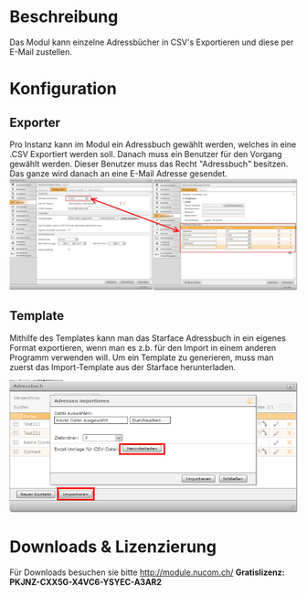 <!-- TITLE: Adressbuch Exporter -->
# Beschreibung
Das Modul kann einzelne Adressbücher in CSV's Exportieren und diese per E-Mail zustellen. 

# Konfiguration
## Exporter
Pro Instanz kann im Modul ein Adressbuch gewählt werden, welches  in eine .CSV Exportiert werden soll.
Danach muss ein Benutzer für den Vorgang gewählt werden. Dieser Benutzer muss das Recht "Adressbuch" besitzen.
Das ganze wird danach an eine E-Mail Adresse gesendet.
![1](/uploads/adressbuch-exporter/1.jpg "1")

## Template
Mithilfe des Templates kann man das Starface Adressbuch in ein eigenes Format exportieren, wenn man es z.b. für den Import in einem anderen Programm verwenden will.
Um ein Template zu generieren, muss man zuerst das Import-Template aus der Starface herunterladen.

![Template](/uploads/adressbuch-exporter/template.png "Template")

# Downloads & Lizenzierung
Für Downloads besuchen sie bitte http://module.nucom.ch/
**Gratislizenz: PKJNZ-CXX5G-X4VC6-YSYEC-A3AR2**


